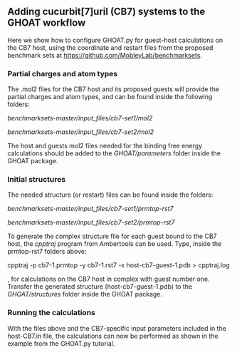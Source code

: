 ## Adding cucurbit[7]uril (CB7) systems to the GHOAT workflow

Here we show how to configure GHOAT.py for guest-host calculations on the CB7 host, using the coordinate and restart files from the proposed benchmark sets at https://github.com/MobleyLab/benchmarksets.

### Partial charges and atom types

The .mol2 files for the CB7 host and its proposed guests will provide the partial charges and atom types, and can be found inside the following folders:

*benchmarksets-master/input_files/cb7-set1/mol2*

*benchmarksets-master/input_files/cb7-set2/mol2*

The host and guests mol2 files needed for the binding free energy calculations should be added to the *GHOAT/parameters* folder inside the GHOAT package.

### Initial structures

The needed structure (or restart) files can be found inside the folders:

*benchmarksets-master/input_files/cb7-set1/prmtop-rst7*

*benchmarksets-master/input_files/cb7-set2/prmtop-rst7*

To generate the complex structure file for each guest bound to the CB7 host, the *cpptraj* program from Ambertools can be used. Type, inside the prmtop-rst7 folders above:

cpptraj -p cb7-1.prmtop -y cb7-1.rst7 -x host-cb7-guest-1.pdb > cpptraj.log

, for calculations on the CB7 host in complex with guest number one. Transfer the generated structure (host-cb7-guest-1.pdb) to the *GHOAT/structures* folder inside the GHOAT package. 

### Running the calculations

With the files above and the CB7-specific input parameters included in the host-CB7.in file, the calculations can now be performed as shown in the example from the GHOAT.py tutorial.